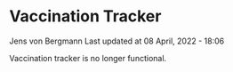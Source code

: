 Vaccination Tracker
================
Jens von Bergmann
Last updated at 08 April, 2022 - 18:06

Vaccination tracker is no longer functional.
